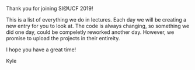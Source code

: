 Thank you for joining SI@UCF 2019!

This is a list of everything we do in lectures.  Each day we will be creating a new entry for you to look at.   The code is always changing, so something we did one day, could be compeletly reworked another day.   However, we promise to upload the projects in their entireity.

I hope you have a great time!

Kyle
